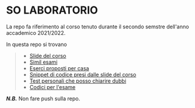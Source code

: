 # SO LABORATORIO

La repo fa riferimento al corso tenuto durante il secondo semstre dell'anno accademico 2021/2022.  

In questa repo si trovano
>* [Slide del corso](https://github.com/ElBlasco69/SO/tree/main/slideCorso)
>* [Simil esami](https://github.com/ElBlasco69/SO/tree/main/similEsame)
>* [Eserci proposti per casa](https://github.com/ElBlasco69/SO/tree/main/eserciziPerCasa)
>* [Snippet di codice presi dalle slide del corso](https://github.com/ElBlasco69/SO/tree/main/codiciSlide)
>* [Test personali che posso chiarire dubbi](https://github.com/ElBlasco69/SO/tree/main/testPersonali)
>* [Codici per l'esame](https://github.com/ElBlasco69/SO/tree/main/cheatSheet)

***N.B.*** Non fare push sulla repo.
